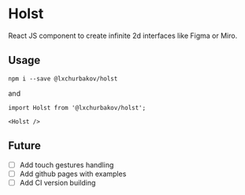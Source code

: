 # Holst

React JS component to create infinite 2d interfaces like Figma or Miro.

## Usage

`npm i --save @lxchurbakov/holst` 

and 

```
import Holst from '@lxchurbakov/holst';

<Holst />
```

## Future

- [ ] Add touch gestures handling
- [ ] Add github pages with examples
- [ ] Add CI version building
